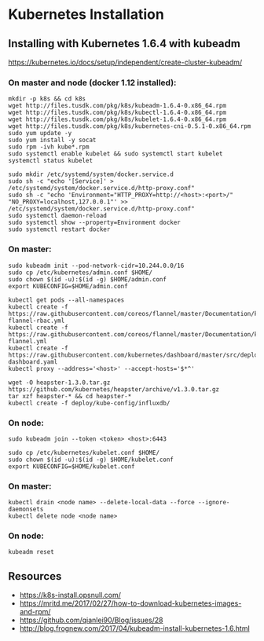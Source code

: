# Kubernetes Installation


## Installing with Kubernetes 1.6.4 with kubeadm

https://kubernetes.io/docs/setup/independent/create-cluster-kubeadm/

### On master and node (docker 1.12 installed):

    mkdir -p k8s && cd k8s
    wget http://files.tusdk.com/pkg/k8s/kubeadm-1.6.4-0.x86_64.rpm
    wget http://files.tusdk.com/pkg/k8s/kubectl-1.6.4-0.x86_64.rpm
    wget http://files.tusdk.com/pkg/k8s/kubelet-1.6.4-0.x86_64.rpm
    wget http://files.tusdk.com/pkg/k8s/kubernetes-cni-0.5.1-0.x86_64.rpm
    sudo yum update -y
    sudo yum install -y socat
    sudo rpm -ivh kube*.rpm
    sudo systemctl enable kubelet && sudo systemctl start kubelet
    systemctl status kubelet

    sudo mkdir /etc/systemd/system/docker.service.d
    sudo sh -c "echo '[Service]' > /etc/systemd/system/docker.service.d/http-proxy.conf"
    sudo sh -c "echo 'Environment="HTTP_PROXY=http://<host>:<port>/" "NO_PROXY=localhost,127.0.0.1"' >> /etc/systemd/system/docker.service.d/http-proxy.conf"
    sudo systemctl daemon-reload
    sudo systemctl show --property=Environment docker
    sudo systemctl restart docker

### On master:

    sudo kubeadm init --pod-network-cidr=10.244.0.0/16
    sudo cp /etc/kubernetes/admin.conf $HOME/
    sudo chown $(id -u):$(id -g) $HOME/admin.conf
    export KUBECONFIG=$HOME/admin.conf

    kubectl get pods --all-namespaces
    kubectl create -f https://raw.githubusercontent.com/coreos/flannel/master/Documentation/kube-flannel-rbac.yml
    kubectl create -f https://raw.githubusercontent.com/coreos/flannel/master/Documentation/kube-flannel.yml
    kubectl create -f https://raw.githubusercontent.com/kubernetes/dashboard/master/src/deploy/kubernetes-dashboard.yaml
    kubectl proxy --address='<host>' --accept-hosts='$*^'
    
    wget -O heapster-1.3.0.tar.gz https://github.com/kubernetes/heapster/archive/v1.3.0.tar.gz
    tar xzf heapster-* && cd heapster-*
    kubectl create -f deploy/kube-config/influxdb/

### On node:

    sudo kubeadm join --token <token> <host>:6443

    sudo cp /etc/kubernetes/kubelet.conf $HOME/
    sudo chown $(id -u):$(id -g) $HOME/kubelet.conf
    export KUBECONFIG=$HOME/kubelet.conf

### On master:

    kubectl drain <node name> --delete-local-data --force --ignore-daemonsets
    kubectl delete node <node name>

### On node:

    kubeadm reset


## Resources

- https://k8s-install.opsnull.com/
- https://mritd.me/2017/02/27/how-to-download-kubernetes-images-and-rpm/
- https://github.com/qianlei90/Blog/issues/28
- http://blog.frognew.com/2017/04/kubeadm-install-kubernetes-1.6.html
